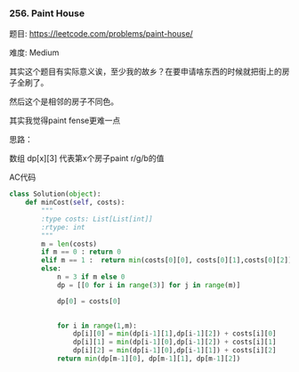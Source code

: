 ### 256. Paint House

题目:
<https://leetcode.com/problems/paint-house/>

难度:
Medium



其实这个题目有实际意义诶，至少我的故乡？在要申请啥东西的时候就把街上的房子全刷了。

然后这个是相邻的房子不同色。



其实我觉得paint fense更难一点



思路：

数组 dp\[x][3] 代表第x个房子paint r/g/b的值



AC代码

``` Python
class Solution(object):
    def minCost(self, costs):
        """
        :type costs: List[List[int]]
        :rtype: int
        """
        m = len(costs)
        if m == 0 : return 0
        elif m == 1 :  return min(costs[0][0], costs[0][1],costs[0][2])
    	else:
	        n = 3 if m else 0
	        dp = [[0 for i in range(3)] for j in range(m)]

	        dp[0] = costs[0]

	        
	        for i in range(1,m):
	        	dp[i][0] = min(dp[i-1][1],dp[i-1][2]) + costs[i][0]
	        	dp[i][1] = min(dp[i-1][0],dp[i-1][2]) + costs[i][1]
	        	dp[i][2] = min(dp[i-1][0],dp[i-1][1]) + costs[i][2]
	        return min(dp[m-1][0], dp[m-1][1], dp[m-1][2])

```






